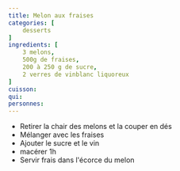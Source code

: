 ```yaml
---
title: Melon aux fraises
categories: [
    desserts
]
ingredients: [
    3 melons,
    500g de fraises,
    200 à 250 g de sucre,
    2 verres de vinblanc liquoreux
]
cuisson: 
qui: 
personnes: 
---
```


* Retirer la chair des melons et la couper en dés
* Mélanger avec les fraises
* Ajouter le sucre et le vin
* macérer 1h
* Servir frais dans l'écorce du melon
